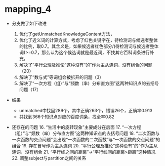 # mapping_4

+ 分支做了如下改进
  1. 优化了getUnmatchedKnowledgeContent方法，
  2. 优化了近义词的计算方式，考虑了红色关键字在，待检测词与候选者整体的比例，取0.7。其含义是，如果候选者红色部分/(待检测词与候选者整体词)>=0.7，那么认为这个候选词就是最近词，不找其它百科词条进行补充。
  3. 解决了“平行公理及推论”这种没有“的”作为主从连词，没有组合的问题（20）
  4. 解决了“数与式”等词组会被拆开的问题（3）
  5. 解决了“一次方程（组）”与“频数（率）分布直方图”这两种知识点的去括号问题（17）

+ 结果
    + unmatched中找回289个，其中正确263个，错误26个，正确率0.913
    + 共找到366个知识点对应的百度词条，找全率0.82
+ 还存在的问题
  16. “生活中的旋转现象”主要成分在后面
  17. “一次方程（组）”与“频数（率）分布直方图”这两种知识点的去括号问题
  18. “二次函数与一次函数的交点问题”会出现“一次函数的二次函数”与“一次函数的交点问题”的组合
  19. 存在冒号作为主从连词
  20. “平行公理及推论”这种没有“的”作为主从连词，没有组合
  21. “平行线之间的距离”->“平行线间的距离>距离”这种情况
  22. 调整subject与partition之间的关系